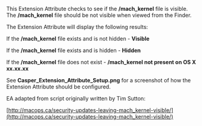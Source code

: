 This Extension Attribute checks to see if the **/mach_kernel** file is visible. The **/mach_kernel** file should be not visible when viewed from the Finder.

The Extension Attribute will display the following results:

If the **/mach_kernel** file exists and is not hidden - **Visible**

If the **/mach_kernel** file exists and is hidden - **Hidden**

If the **/mach_kernel** file does not exist - **/mach_kernel not present on OS X xx.xx.xx**


See **Casper_Extension_Attribute_Setup.png** for a screenshot of how the Extension Attribute should be configured.

EA adapted from script originally written by Tim Sutton:

[http://macops.ca/security-updates-leaving-mach_kernel-visible/](http://macops.ca/security-updates-leaving-mach_kernel-visible/)